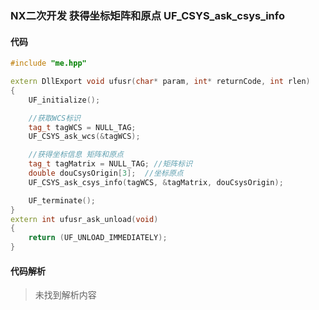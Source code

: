 ### NX二次开发 获得坐标矩阵和原点 UF_CSYS_ask_csys_info

#### 代码

```cpp
#include "me.hpp"

extern DllExport void ufusr(char* param, int* returnCode, int rlen)
{
    UF_initialize();

    //获取WCS标识
    tag_t tagWCS = NULL_TAG;
    UF_CSYS_ask_wcs(&tagWCS);

    //获得坐标信息 矩阵和原点
    tag_t tagMatrix = NULL_TAG; //矩阵标识
    double douCsysOrigin[3];  //坐标原点
    UF_CSYS_ask_csys_info(tagWCS, &tagMatrix, douCsysOrigin);

    UF_terminate();
}
extern int ufusr_ask_unload(void)
{
    return (UF_UNLOAD_IMMEDIATELY);
}
```

#### 代码解析
> 未找到解析内容

